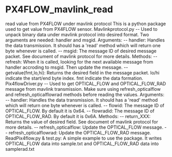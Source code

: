 # PX4FLOW_mavlink_read
read value from PX4FLOW under mavlink protocol
This is a python package used to get value from PX4FLOW sensor.
Mavlinkprotocol.py 
-- Used to unpack binary data under mavlink protocol into desired format. Two arguments are needed: handler and msgid.
Arguments:
-- handler: Handles the data transmission. It should has a 'read' method which will return one byte whenever is called.
-- msgid: The message ID of desired message packet. See document of mavlink protocol for more details.
Methods:
-- refresh: When it is called, looking for the next available message from handler accroding to msgid. Then update the message.
-- getvalue(fmt,lo,hi): Returns the desired field in the message packet. lo/hi indicate the start/end byte index. fmt indicate the data formation.
Pix4flowDriver.py
-- Used to get OPTICAL_FLOW and OPTICAL_FLOW_RAD message from mavlink transmission. Make sure using refresh_opticalflow and refresh_opticalflowrad methods before reading the values.
Arguments:
-- handler: Handles the data transmission. It should has a 'read' method which will return one byte whenever is called.
-- flowid: The message ID of OPTICAL_FLOW. By default it is 0x64.
-- flowradid: The message ID of OPTICAL_FLOW_RAD. By default it is 0x6A.
Methods:
-- return_XXX: Returns the value of desired field. See document of mavlink protocol for more details.
-- refresh_opticalflow: Update the OPTICAL_FLOW message.
-- refresh_opticalflowrad: Update the OPTICAL_FLOW_RAD message.
ReadPix4flow.py & test.py:
A simple example to use the package. It writes OPTICAL_FLOW data into sample.txt and OPTICAL_FLOW_RAD data into samplerad.txt
